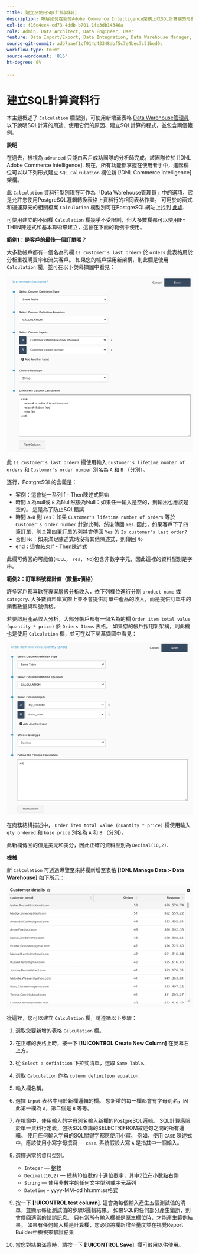 ```yaml
---
title: 建立及使用SQL計算資料行
description: 瞭解如何在新的Adobe Commerce Intelligence架構上以SQL計算欄的形式建立進階欄。
exl-id: f16e4ee4-ed73-4ddb-b701-1fe3db14346a
role: Admin, Data Architect, Data Engineer, User
feature: Data Import/Export, Data Integration, Data Warehouse Manager, SQL Report Builder, Commerce Tables
source-git-commit: adb7aaef1cf914d43348abf5c7e4bec7c51bed0c
workflow-type: tm+mt
source-wordcount: '816'
ht-degree: 0%

---
```


# 建立SQL計算資料行

本主題概述了 `Calculation` 欄型別，可使用新增至表格 [Data Warehouse管理員](../data-warehouse-mgr/tour-dwm.md). 以下說明SQL計算的用途、使用它們的原因、建立SQL計算的程式，並包含兩個範例。

**說明**

在過去，被視為 `advanced` 只能由客戶成功團隊的分析師完成，該團隊位於 [!DNL Adobe Commerce Intelligence]. 現在，所有功能都掌握在使用者手中，進階欄位可以以下列形式建立 `SQL Calculation` 欄位新 [!DNL Commerce Intelligence] 架構。

此 `Calculation` 資料行型別現在可作為「Data Warehouse管理員」中的選項，它是允許您使用PostgreSQL邏輯轉換表格上資料行的相同表格作業。 可用於的函式和運運算元的相關檔案 `Calculation` 欄型別可在PostgreSQL網站上找到 [此處](https://www.postgresql.org/docs/9.6/functions.html).

可使用建立的不同欄 `Calculation` 欄幾乎不受限制，但大多數欄都可以使用IF-THEN陳述式和基本算術來建立，這會在下面的範例中使用。

**範例1：是客戶的最後一個訂單嗎？**

大多數帳戶都有一個名為的欄 `Is customer's last order?` 於 `orders` 此表格用於分析重複購買率和流失客戶。 如果您的帳戶採用新架構，則此欄是使用 `Calculation` 欄，並可在以下熒幕擷圖中看見：

![](../../assets/Is_customer_s_last_order.png)

此 `Is customer's last order?` 欄使用輸入 `Customer's lifetime number of orders` 和 `Customer's order number` 別名為 `A` 和 `B` （分別）。

逐行，PostgreSQL的含義是：

* 案例：這會從一系列If - Then陳述式開始
* 時間 `A` 為null或 `B` 為Null然後為Null：如果任一輸入是空的，則輸出也應該是空的。 這是為了防止SQL錯誤
* 時間 `A=B` 則 `Yes`：如果 `Customer's lifetime number of orders` 等於 `Customer's order number` 針對此列，然後傳回 `Yes`. 因此，如果客戶下了四筆訂單，則其第四筆訂單的列將會傳回 `Yes` 的 `Is customer's last order?`
* 否則 `No`：如果滿足陳述式時沒有其他陳述式，則傳回 `No`
* end：這會結束If - Then陳述式

此欄可傳回的可能值(`NULL`， `Yes`， `No`)包含非數字字元，因此這裡的資料型別是字串。

**範例2：訂單料號總計值（數量x價格）**

許多客戶都喜歡在專案層級分析收入，依下列欄位進行分割 `product name` 或 `category`. 大多數資料庫實際上並不會提供訂單中產品的收入，而是提供訂單中的銷售數量與料號價格。

若要啟用產品收入分析，大部分帳戶都有一個名為的欄 `Order item total value (quantity * price)` 於 `Orders Items` 表格。 如果您的帳戶採用新架構，則此欄也是使用 `Calculation` 欄，並可在以下熒幕擷圖中看見：

![](../../assets/Order_item_total_value.png)

在商務結構描述中， `Order item total value (quantity * price)` 欄使用輸入 `qty ordered` 和 `base price` 別名為 `A` 和 `B` （分別）。

此新欄傳回的值是美元和美分，因此正確的資料型別為 `Decimal(10,2)`.

**機械**

新 `Calculation` 可透過導覽至來將欄新增至表格 **[!DNL Manage Data > Data Warehouse]** 如下所示：

![](../../assets/blobid2.png)

從這裡，您可以建立 `Calculation` 欄，請遵循以下步驟：

1. 選取您要新增的表格 `Calculation` 欄。
1. 在正確的表格上時，按一下 **[!UICONTROL Create New Column]** 在熒幕右上方。
1. 從 `Select a definition` 下拉式清單，選取 `Same Table`.
1. 選取 `Calculation` 作為 `column definition equation`.
1. 輸入欄名稱。
1. 選擇 `input` 表格中用於新欄邏輯的欄。 您新增的每一欄都會有字母別名，因此第一欄為 `A`，第二個是 `B` 等等。
1. 在視窗中，使用輸入的字母別名輸入新欄的PostgreSQL邏輯。 SQL計算應限於單一資料行定義，包括SQL查詢的SELECT和FROM敘述句之間的所有邏輯。 使用任何輸入字母的SQL關鍵字都應使用小寫。 例如，使用 `CASE` 陳述式中，應該使用小寫字母撰寫 —  `case`. 系統假設大寫 `A` 是指其中一個輸入。
1. 選擇適當的資料型別。
   * `Integer`  — 整數
   * `Decimal(10,2)`  — 總共10位數的十進位數字，其中2位在小數點右側
   * `String`  — 使用非數字的任何文字型別或字元系列
   * `Datetime` - yyyy-MM-dd hh:mm:ss格式

1. 按一下 **[!UICONTROL test column]**. 這會為每個輸入產生五個測試值的清單，並顯示每組測試值的步驟6邏輯結果。 如果SQL的任何部分產生錯誤，則會傳回適當的錯誤訊息。 只有當所有輸入欄都是原生欄位時，才能產生範例結果。 如果有任何輸入欄是計算欄，您必須將欄新增至量度並在視覺Report Builder中檢視來驗證結果

1. 當您對結果滿意時，請按一下 **[!UICONTROL Save]**. 欄可啟用以供使用。
